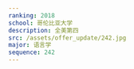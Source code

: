 ```yaml
---
ranking: 2018
school: 哥伦比亚大学
description: 全美第四
src: /assets/offer_update/242.jpg
major: 语言学
sequence: 242
---
```

